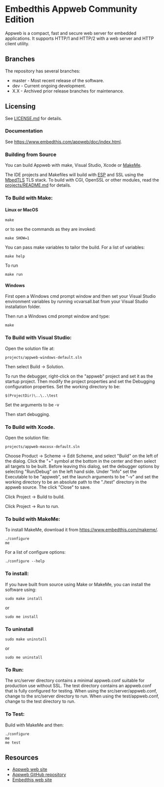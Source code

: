 Embedthis Appweb Community Edition
===

Appweb is a compact, fast and secure web server for embedded applications. It
supports HTTP/1 and HTTP/2 with a web server   and HTTP client utility.

Branches
---
The repository has several branches:

* master - Most recent release of the software.
* dev - Current ongoing development.
* X.X - Archived prior release branches for maintenance.

Licensing
---
See [LICENSE.md](LICENSE.md) for details.

### Documentation

  See https://www.embedthis.com/appweb/doc/index.html.

### Building from Source

You can build Appweb with make, Visual Studio, Xcode or
[MakeMe](https://www.embedthis.com/makeme/).

The IDE projects and Makefiles will build with
[ESP](https://www.embedthis.com/esp/) and SSL using the
[MbedTLS](https://github.com/ARMmbed/mbedtls) TLS stack. To build with CGI,
OpenSSL or other modules, read the [projects/README.md](projects/README.md) for
details.

### To Build with Make:

#### Linux or MacOS

    make

or to see the commands as they are invoked:

    make SHOW=1

You can pass make variables to tailor the build. For a list of variables:

	make help

To run

	make run

#### Windows

First open a Windows cmd prompt window and then set your Visual Studio
environment variables by running vcvarsall.bat from your Visual Studio
installation folder.

Then run a Windows cmd prompt window and type:

    make

### To Build with Visual Studio:

Open the solution file at:

    projects/appweb-windows-default.sln

Then select Build -> Solution.

To run the debugger, right-click on the "appweb" project and set it as the
startup project. Then modify the project properties and set the Debugging
configuration properties. Set the working directory to be:

    $(ProjectDir)\..\..\test

Set the arguments to be
    -v

Then start debugging.

### To Build with Xcode.

Open the solution file:

    projects/appweb-macosx-default.sln

Choose Product -> Scheme -> Edit Scheme, and select "Build" on the left of the
dialog. Click the "+" symbol at the bottom in the center and then select all
targets to be built. Before leaving this dialog, set the debugger options by
selecting "Run/Debug" on the left hand side. Under "Info" set the Executable to
be "appweb", set the launch arguments to be "-v" and set the working directory
to be an absolute path to the "./test" directory in the appweb source. The
click "Close" to save.

Click Project -> Build to build.

Click Project -> Run to run.

### To build with MakeMe:

To install MakeMe, download it from https://www.embedthis.com/makeme/.

    ./configure
    me

For a list of configure options:

	./configure --help

### To install:

If you have built from source using Make or MakeMe, you can install the
software using:

    sudo make install

or

    sudo me install

### To uninstall

    sudo make uninstall

or

    sudo me uninstall

### To Run:

The src/server directory contains a minimal appweb.conf suitable for production
use without SSL. The test directory contains an appweb.conf that is fully
configured for testing. When using the src/server/appweb.conf, change to the
src/server directory to run. When using the test/appweb.conf, change to the
test directory to run.

### To Test:

Build with MakeMe and then:

    ./configure
    me
    me test

Resources
---
  - [Appweb web site](https://www.embedthis.com/)
  - [Appweb GitHub repository](http://github.com/embedthis/appweb)
  - [Embedthis web site](https://www.embedthis.com/)
